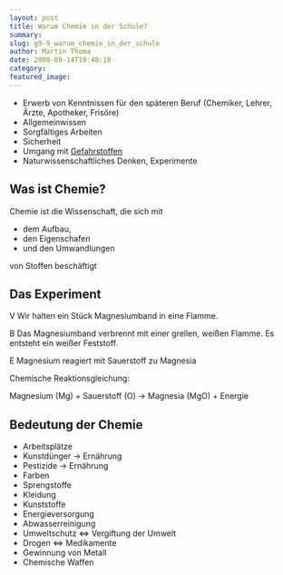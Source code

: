 ```yaml
---
layout: post
title: Warum Chemie in der Schule?
summary: 
slug: g9-9_warum_chemie_in_der_schule
author: Martin Thoma
date: 2008-09-14T19:40:18
category: 
featured_image: 
---
```

<ul>
    <li>Erwerb von Kenntnissen für den späteren Beruf (Chemiker, Lehrer, Ärzte, Apotheker, Frisöre)</li>
    <li>Allgemeinwissen</li>
    <li>Sorgfältiges Arbeiten</li>
    <li>Sicherheit</li>
    <li>Umgang mit <a href="gefahrstoffe.htm">Gefahrstoffen</a></li>
    <li>Naturwissenschaftliches Denken, Experimente</li>
</ul>

<h2>Was ist Chemie?</h2>
<p>Chemie ist die Wissenschaft, die sich mit</p>
<ul>
    <li>dem Aufbau, </li>
    <li>den Eigenschafen</li>
    <li>und den Umwandlungen</li>
</ul>



<p>von Stoffen beschäftigt</p>
<h2>Das Experiment</h2>
<p><span class="versuch">V</span> Wir halten ein Stück Magnesiumband in eine Flamme.</p>
<p><span class="versuch">B</span> Das Magnesiumband verbrennt mit einer grellen, weißen Flamme. Es entsteht ein weißer Feststoff.</p>
<p><span class="versuch">E</span> Magnesium reagiert mit Sauerstoff zu Magnesia</p>
<p>Chemische Reaktionsgleichung:</p>
<p class="gleichung">Magnesium (Mg) + Sauerstoff (O) &#8594; Magnesia (MgO) + Energie</p>
<h2>Bedeutung der Chemie</h2>
<ul>
    <li>Arbeitsplätze</li>
    <li>Kunstdünger &#8594; Ernährung</li>
    <li>Pestizide &#8594; Ernährung</li>
    <li>Farben</li>
    <li>Sprengstoffe</li>
    <li>Kleidung</li>
    <li>Kunststoffe</li>
    <li>Energieversorgung</li>
    <li>Abwasserreinigung</li>
    <li>Umweltschutz &hArr; Vergiftung der Umwelt</li>
    <li>Drogen &hArr; Medikamente</li>
    <li>Gewinnung von Metall</li>
    <li>Chemische Waffen</li>
</ul>
